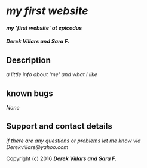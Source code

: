 # _my first website_

#### _my 'first website' at epicodus_

#### _**Derek Villars and Sara F.**_

## Description

_a little info about 'me' and what I like_

## known bugs

_None_

## Support and contact details

_if there are any questions or problems let me  know via Derekvillars@yahoo.com_

Copyright (c) 2016 **_Derek Villars and Sara F._**

